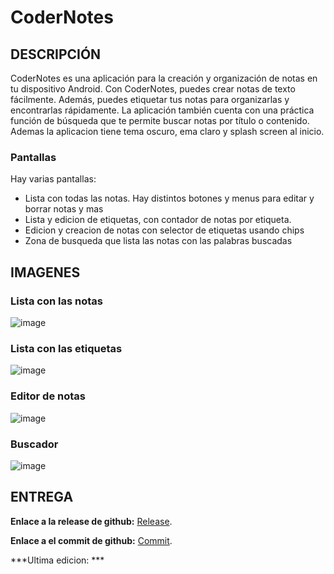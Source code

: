 # CoderNotes

## DESCRIPCIÓN
CoderNotes es una aplicación para la creación y organización de notas en tu dispositivo Android. Con CoderNotes, puedes crear notas de texto fácilmente. Además, puedes etiquetar tus notas para organizarlas y encontrarlas rápidamente. La aplicación también cuenta con una práctica función de búsqueda que te permite buscar notas por título o contenido.
Ademas la aplicacion tiene tema oscuro, ema claro y splash screen al inicio.


### Pantallas

Hay varias pantallas:
* Lista con todas las notas. Hay distintos botones y menus para editar y borrar notas y mas
* Lista y edicion de etiquetas, con contador de notas por etiqueta.
* Edicion y creacion de notas con selector de etiquetas usando chips
* Zona de busqueda que lista las notas con las palabras buscadas

## IMAGENES

### Lista con las notas
![image](https://user-images.githubusercontent.com/45735795/231711804-287dfc94-49f4-4af2-a992-37ad8c3d657e.png)

### Lista con las etiquetas
![image](https://user-images.githubusercontent.com/45735795/231712488-3eee1ad5-3481-4afc-9354-5bd5db4b2206.png)

### Editor de notas
![image](https://user-images.githubusercontent.com/45735795/231712636-3dfe9f51-7803-456f-8c0b-ed64a4972022.png)

### Buscador
![image](https://user-images.githubusercontent.com/45735795/231712731-d015fc53-610c-4b33-9c78-8a0def08becc.png)

## ENTREGA

**Enlace a la release de github:** [Release](https://github.com/TheCoderGamer/CoderNotes/releases/tag/v1).

**Enlace a el commit de github:** [Commit]().



***Ultima edicion: ***
